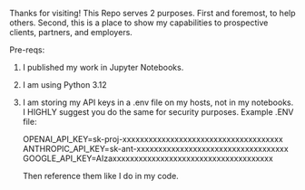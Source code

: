 Thanks for visiting! This Repo serves 2 purposes. First and foremost, to help others. Second, this is a place to show my capabilities to prospective clients, partners, and employers.

Pre-reqs:
  1) I published my work in Jupyter Notebooks.
  2) I am using Python 3.12
  3) I am storing my API keys in a .env file on my hosts, not in my notebooks. I HIGHLY suggest you do the same for security purposes.
     Example .ENV file:
     
     OPENAI_API_KEY=sk-proj-xxxxxxxxxxxxxxxxxxxxxxxxxxxxxxxxxxxxx
     ANTHROPIC_API_KEY=sk-ant-xxxxxxxxxxxxxxxxxxxxxxxxxxxxxxxxxxx
     GOOGLE_API_KEY=AIzaxxxxxxxxxxxxxxxxxxxxxxxxxxxxxxxxxxxxx

     Then reference them like I do in my code.
     
